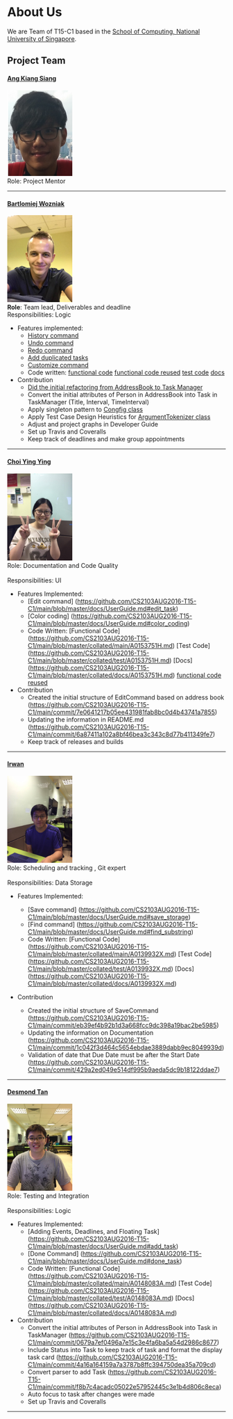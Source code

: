 # About Us

We are Team of T15-C1 based in the [School of Computing, National University of Singapore](http://www.comp.nus.edu.sg).

## Project Team


#### [Ang Kiang Siang](https://docs.google.com/document/u/1/d/1O3HF7qsh6KVeLesPmcQ0nPxSqhrkJxvS-OA_g-k-two/pub?embedded=true) <br>
<img src="images/angkiangsiang.png" width="150"><br>
Role: Project Mentor<br>  

-----


#### [Bartlomiej Wozniak](https://github.com/bartekwozniak93) <br>
<img src="images/Bartek.png" width="150"><br>
**Role**: Team lead, Deliverables and deadline <br>
Responsibilities: Logic
* Features implemented:
   * [History command](https://github.com/CS2103AUG2016-T15-C1/main/blob/master/docs/UserGuide.md#history-command)
   * [Undo command](https://github.com/CS2103AUG2016-T15-C1/main/blob/master/docs/UserGuide.md#undo-command)
   * [Redo command](https://github.com/CS2103AUG2016-T15-C1/main/blob/master/docs/UserGuide.md#redo-command)
   * [Add duplicated tasks](https://github.com/CS2103AUG2016-T15-C1/main/blob/master/docs/UserGuide.md#adding-duplicated--add)
   * [Customize command](https://github.com/CS2103AUG2016-T15-C1/main/blob/master/docs/UserGuide.md#customized-command)
   * Code written: [functional code](https://github.com/CS2103AUG2016-T15-C1/main/tree/master/collated/main/A0153411W.md)
   [functional code reused](https://github.com/CS2103AUG2016-T15-C1/main/tree/master/collated/main/A0153411Wreused.md)
   [test code](https://github.com/CS2103AUG2016-T15-C1/main/tree/master/collated/test/A0153411W.md)
   [docs](https://github.com/CS2103AUG2016-T15-C1/main/tree/master/collated/docs/A0153411W.md)
* Contribution
  * [Did the initial refactoring from AddressBook to Task Manager](https://github.com/CS2103AUG2016-T15-C1/main/commit/b304c004e97db51e95d14c6ca26801886a6c3be5)
  * Convert the initial attributes of Person in AddressBook into Task in TaskManager (Title, Interval, TimeInterval) 
  * Apply singleton pattern to [Congfig class](https://github.com/CS2103AUG2016-T15-C1/main/blob/master/src/main/java/seedu/task/commons/core/Config.java)
  * Apply Test Case Design Heuristics for [ArgumentTokenizer class](https://github.com/CS2103AUG2016-T15-C1/main/blob/master/src/test/java/seedu/address/logic/parser/ArgumentTokenizerTest.java)
  * Adjust and project graphs in Developer Guide
  * Set up Travis and Coveralls
  * Keep track of deadlines and make group appointments
  
-----

#### [Choi Ying Ying](https://github.com/ychoi1997) <br>
<img src="images/YingYing.png" width="150"><br>
Role: Documentation and Code Quality <br>  
Responsibilities: UI
* Features Implemented:
   * [Edit command] (https://github.com/CS2103AUG2016-T15-C1/main/blob/master/docs/UserGuide.md#edit_task)
   * [Color coding] (https://github.com/CS2103AUG2016-T15-C1/main/blob/master/docs/UserGuide.md#color_coding)
   * Code Written: [Functional Code] (https://github.com/CS2103AUG2016-T15-C1/main/blob/master/collated/main/A0153751H.md) [Test Code] (https://github.com/CS2103AUG2016-T15-C1/main/blob/master/collated/test/A0153751H.md) [Docs]      (https://github.com/CS2103AUG2016-T15-C1/main/blob/master/collated/docs/A0153751H.md)
   [functional code reused](https://github.com/CS2103AUG2016-T15-C1/main/tree/master/collated/main/A0153751H-reused.md)
* Contribution
   * Created the initial structure of EditCommand based on address book   (https://github.com/CS2103AUG2016-T15-C1/main/commit/7e0641217b05ee431981fab8bc0d4b43741a7855)
   * Updating the information in README.md
   (https://github.com/CS2103AUG2016-T15-C1/main/commit/6a87411a102a8bf46bea3c343c8d77b411349fe7)
   * Keep track of releases and builds

-----

#### [Irwan](https://github.com/nawri14) <br>
<img src="images/Irwan.png" width="150"><br>
Role: Scheduling and tracking , Git expert <br>  
Responsibilities: Data Storage
* Features Implemented:
   * [Save command] (https://github.com/CS2103AUG2016-T15-C1/main/blob/master/docs/UserGuide.md#save_storage)
   * [Find command] (https://github.com/CS2103AUG2016-T15-C1/main/blob/master/docs/UserGuide.md#find_substring)
   * Code Written: [Functional Code] (https://github.com/CS2103AUG2016-T15-C1/main/blob/master/collated/main/A0139932X.md) [Test Code] (https://github.com/CS2103AUG2016-T15-C1/main/blob/master/collated/test/A0139932X.md) [Docs] (https://github.com/CS2103AUG2016-T15-C1/main/blob/master/collated/docs/A0139932X.md)
   
* Contribution
   * Created the initial structure of SaveCommand	(https://github.com/CS2103AUG2016-T15-C1/main/commit/eb39ef4b92b1d3a668fcc9dc398a19bac2be5985)
   * Updating the information on Documentation	(https://github.com/CS2103AUG2016-T15-C1/main/commit/1c042f3d464c5654ebdae3889dabb9ec8049939d)
   * Validation of date that Due Date must be after the Start Date	(https://github.com/CS2103AUG2016-T15-C1/main/commit/429a2ed049e514df995b9aeda5dc9b18122ddae7)
   

-----

#### [Desmond Tan](https://github.com/e0012764) <br>
<img src="images/Desmond.png" width="150"><br>
Role: Testing and Integration <br>  
Responsibilities: Logic
* Features Implemented:
   * [Adding Events, Deadlines, and Floating Task] (https://github.com/CS2103AUG2016-T15-C1/main/blob/master/docs/UserGuide.md#add_task)
   * [Done Command] (https://github.com/CS2103AUG2016-T15-C1/main/blob/master/docs/UserGuide.md#done_task)
   * Code Written: [Functional Code] (https://github.com/CS2103AUG2016-T15-C1/main/blob/master/collated/main/A0148083A.md) [Test Code] (https://github.com/CS2103AUG2016-T15-C1/main/blob/master/collated/test/A0148083A.md) [Docs] (https://github.com/CS2103AUG2016-T15-C1/main/blob/master/collated/docs/A0148083A.md)
* Contribution
   * Convert the initial attributes of Person in AddressBook into Task in TaskManager (https://github.com/CS2103AUG2016-T15-C1/main/commit/0679a7ef0496a7e15c3e4fa6ba5a54d2986c8677)
   * Include Status into Task to keep track of task and format the display task card (https://github.com/CS2103AUG2016-T15-C1/main/commit/4a16a164159a7a3787b8ffc394750dea35a709cd)
   * Convert parser to add Task (https://github.com/CS2103AUG2016-T15-C1/main/commit/f8b7c4acadc05022e57952445c3e1b4d806c8eca)
   * Auto focus to task after changes were made
   * Set up Travis and Coveralls 
   
-----
